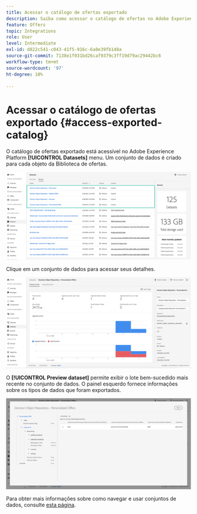 ```yaml
---
title: Acessar o catálogo de ofertas exportado
description: Saiba como acessar o catálogo de ofertas no Adobe Experience Platform depois que ele for exportado.
feature: Offers
topic: Integrations
role: User
level: Intermediate
exl-id: d822c541-c043-41f5-916c-6a8e39fb148a
source-git-commit: 7138e1f031bd26caf9379c3ff19d79ac29442bc6
workflow-type: tm+mt
source-wordcount: '97'
ht-degree: 10%

---
```


# Acessar o catálogo de ofertas exportado {#access-exported-catalog}

O catálogo de ofertas exportado está acessível no Adobe Experience Platform **[!UICONTROL Datasets]** menu. Um conjunto de dados é criado para cada objeto da Biblioteca de ofertas.

![](../../assets/datasets-list.png)

Clique em um conjunto de dados para acessar seus detalhes.

![](../../assets/dataset-activity.png)

O **[!UICONTROL Preview dataset]** permite exibir o lote bem-sucedido mais recente no conjunto de dados. O painel esquerdo fornece informações sobre os tipos de dados que foram exportados.

![](../../assets/dataset-preview.png)

Para obter mais informações sobre como navegar e usar conjuntos de dados, consulte [esta página](../../get-started-datasets.md).

